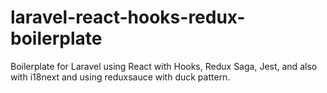 # laravel-react-hooks-redux-boilerplate

Boilerplate for Laravel using React with Hooks, Redux Saga, Jest, and also with i18next and using reduxsauce with duck pattern.
